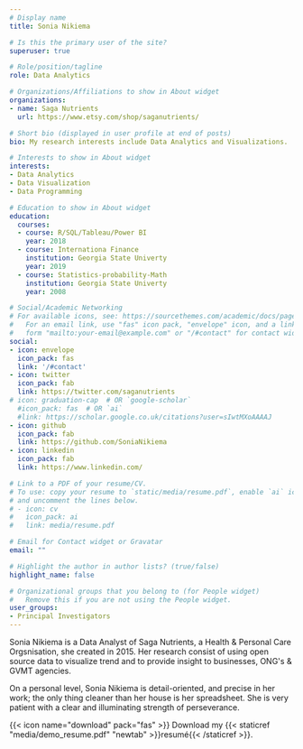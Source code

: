 ```yaml
---
# Display name
title: Sonia Nikiema

# Is this the primary user of the site?
superuser: true

# Role/position/tagline
role: Data Analytics

# Organizations/Affiliations to show in About widget
organizations:
- name: Saga Nutrients
  url: https://www.etsy.com/shop/saganutrients/

# Short bio (displayed in user profile at end of posts)
bio: My research interests include Data Analytics and Visualizations.

# Interests to show in About widget
interests:
- Data Analytics
- Data Visualization
- Data Programming

# Education to show in About widget
education:
  courses:
  - course: R/SQL/Tableau/Power BI 
    year: 2018
  - course: Internationa Finance
    institution: Georgia State Univerty
    year: 2019
  - course: Statistics-probability-Math 
    institution: Georgia State Univerty
    year: 2008

# Social/Academic Networking
# For available icons, see: https://sourcethemes.com/academic/docs/page-builder/#icons
#   For an email link, use "fas" icon pack, "envelope" icon, and a link in the
#   form "mailto:your-email@example.com" or "/#contact" for contact widget.
social:
- icon: envelope
  icon_pack: fas
  link: '/#contact'
- icon: twitter
  icon_pack: fab
  link: https://twitter.com/saganutrients
# icon: graduation-cap  # OR `google-scholar`
  #icon_pack: fas  # OR `ai`
  #link: https://scholar.google.co.uk/citations?user=sIwtMXoAAAAJ
- icon: github
  icon_pack: fab
  link: https://github.com/SoniaNikiema
- icon: linkedin
  icon_pack: fab
  link: https://www.linkedin.com/

# Link to a PDF of your resume/CV.
# To use: copy your resume to `static/media/resume.pdf`, enable `ai` icons in `params.toml`, 
# and uncomment the lines below.
# - icon: cv
#   icon_pack: ai
#   link: media/resume.pdf

# Email for Contact widget or Gravatar
email: ""

# Highlight the author in author lists? (true/false)
highlight_name: false

# Organizational groups that you belong to (for People widget)
#   Remove this if you are not using the People widget.
user_groups:
- Principal Investigators
---
```


Sonia Nikiema is a Data Analyst of Saga Nutrients, a Health & Personal Care Orgsnisation, she created in 2015. Her research consist of using open source data to visualize trend and to provide insight to businesses, ONG's & GVMT agencies.

On a personal level, Sonia Nikiema is detail-oriented, and precise in her work; the only thing cleaner than her house is her spreadsheet. She is very patient with a clear and illuminating strength of perseverance.

{{< icon name="download" pack="fas" >}} Download my {{< staticref "media/demo_resume.pdf" "newtab" >}}resumé{{< /staticref >}}.
